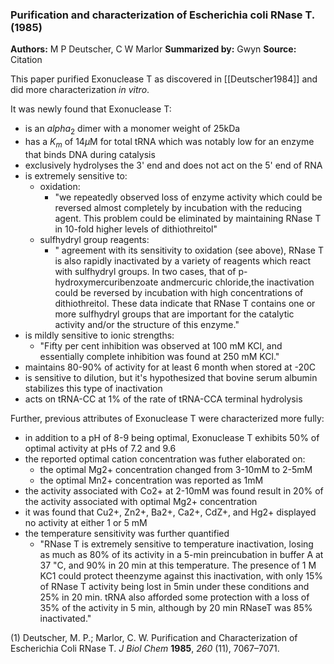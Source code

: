 ### Purification and characterization of Escherichia coli RNase T. (1985)
**Authors:** M P Deutscher, C W Marlor **Summarized by:** Gwyn **Source:** Citation

This paper purified Exonuclease T as discovered in [[Deutscher1984]] and did more characterization *in vitro*.

It was newly found that Exonuclease T:

- is an $alpha_2$ dimer with a monomer weight of 25kDa
- has a $K_m$ of 14$\mu$M for total tRNA which was notably low for an enzyme that binds DNA during catalysis
- exclusively hydrolyses the 3' end and does not act on the 5' end of RNA
- is extremely sensitive to:
	+ oxidation:
		* "we repeatedly observed loss of enzyme activity which could be reversed almost completely by incubation with the reducing agent. This problem could be eliminated by maintaining RNase T in 10-fold higher levels of dithiothreitol"
	+ sulfhydryl group reagents:
		* " agreement with its sensitivity to oxidation (see above), RNase T is also rapidly inactivated by a variety of reagents which react with sulfhydryl groups. In two cases, that of p-hydroxymercuribenzoate andmercuric chloride,the inactivation could be reversed by incubation with high concentrations of dithiothreitol. These data indicate that RNase T contains one or more sulfhydryl groups that are important for the catalytic activity and/or the structure of this enzyme."
- is mildly sensitive to ionic strengths:
	+ "Fifty per cent inhibition was observed at 100 mM KCl, and essentially complete inhibition was found at 250 mM KCl."
- maintains 80-90% of activity for at least 6 month when stored at -20C
- is sensitive to dilution, but it's hypothesized that bovine serum albumin stabilizes this type of inactivation
- acts on tRNA-CC at 1% of the rate of tRNA-CCA terminal hydrolysis

Further, previous attributes of Exonuclease T were characterized more fully:

- in addition to a pH of 8-9 being optimal, Exonuclease T exhibits 50% of optimal activity at pHs of 7.2 and 9.6
- the reported optimal cation concentration was futher elaborated on:
    + the optimal Mg2+ concentration changed from 3-10mM to 2-5mM
    + the optimal Mn2+ concentration was reported as 1mM
- the activity associated with Co2+ at 2-10mM was  found result in 20% of the activity associated with optimal Mg2+ concentration
- it was found that Cu2+, Zn2+, Ba2+, Ca2+, CdZ+, and Hg2+ displayed no activity at either 1 or 5 mM
- the temperature sensitivity was further quantified
	+ "RNase T is extremely sensitive to temperature inactivation, losing as much as 80% of its activity in a 5-min preincubation in buffer A at 37 "C, and 90% in 20 min at this temperature. The presence of 1 M KC1 could protect theenzyme against this inactivation, with only 15% of RNase T activity being lost in 5min under these conditions and 25% in 20 min. tRNA also afforded some protection with a loss of 35% of the activity in 5 min, although by 20 min RNaseT was 85% inactivated."

(1) Deutscher, M. P.; Marlor, C. W. Purification and Characterization of Escherichia Coli RNase T. _J Biol Chem_ **1985**, _260_ (11), 7067–7071.